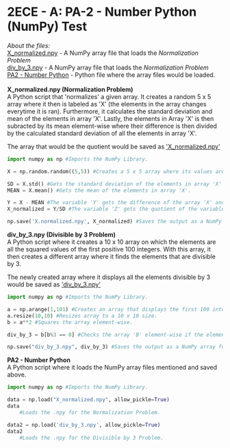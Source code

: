 # 2ECE - A: PA-2 - Number Python (NumPy) Test

<i>About the files:</i><br>
<u>X_normalized.npy</u> - A NumPy array file that loads the <i>Normalization Problem</i><br>
<u>div_by_3.npy</u> - A NumPy array file that loads the <i>Normalization Problem</i><br>
<u>PA2 - Number Python</u> - Python file where the array files would be loaded.
<br>
<br>
<b>X_normalized.npy (Normalization Problem)</b><br>
A Python script that 'normalizes' a given array. It creates a random 5 x 5 array where it then is labeled as 'X' (the elements in the array changes everytime it is ran). Furthermore, it calculates the standard deviation and mean of the elements in array 'X'. Lastly, the elements in Array 'X' is then subracted by its mean element-wise where their difference is then divided by the calculated standard deviation of all the elements in array 'X'.

The array that would be the quotient would be saved as <u>'X_normalized.npy'</u>

```python
import numpy as np #Imports the NumPy Library.

X = np.random.random((5,5)) #Creates a 5 x 5 array where its values are random.

SD = X.std() #Gets the standard deviation of the elements in array 'X'
MEAN = X.mean() #Gets the mean of the elements in array 'X'.

Y = X - MEAN #The variable 'Y' gets the difference of the array 'X' and the mean.
X_normalized = Y/SD #The variable 'Z' gets the quotient of the variable 'Y' and the standard deviation.

np.save('X.normalized.npy', X_normalized) #Saves the output as a NumPy array for loading.
```

<b>div_by_3.npy (Divisible by 3 Problem)</b><br>
A Python script where it creates a 10 x 10 array on which the elements are all the squared values of the first positive 100 integers. With this array, it then creates a different array where it finds the elements that are divisible by 3. 

The newly created array where it displays all the elements divisible by 3 would be saved as <u>'div_by_3.npy'</u>

```python
import numpy as np #Imports the NumPy Library.

a = np.arange(1,101) #Creates an array that displays the first 100 integers.
a.resize(10,10) #Resizes array to a 10 x 10 size.
b = a**2 #Squares the array element-wise.

div_by_3 = b[b%3 == 0] #Checks the array 'B' element-wise if the element is divisible by 3 using a modulus operator.

np.save("div_by_3.npy", div_by_3) #Saves the output as a NumPy array for loading.
```

<b>PA2 - Number Python</b><br>
A Python script where it loads the NumPy array files mentioned and saved above. 

```python
import numpy as np #Imports the NumPy Library.

data = np.load("X_normalized.npy", allow_pickle=True)
data
    #Loads the .npy for the Normalization Problem.

data2 = np.load('div_by_3.npy', allow_pickle=True)
data2 
    #Loads the .npy for the Divisible by 3 Problem.
```
